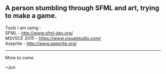 A person stumbling through SFML and art, trying to make a game.
---

Tools I am using :  
SFML - http://www.sfml-dev.org/  
MSVSCE 2015 - https://www.visualstudio.com/  
Aseprite - http://www.aseprite.org/  
  
---
More to come


~Jun
